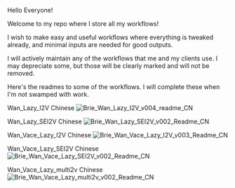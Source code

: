 Hello Everyone!

Welcome to my repo where I store all my workflows!

I wish to make easy and useful workflows where everything is tweaked already, and minimal inputs are needed for good outputs.

I will actively maintain any of the workflows that me and my clients use. I may depreciate some, but those will be clearly marked and will not be removed.

Here's the readmes to some of the workflows. I will complete these when I'm not swamped with work.

Wan_Lazy_I2V
Chinese
![Brie_Wan_Lazy_I2V_v004_readme_CN](https://github.com/user-attachments/assets/63722b19-b173-43a3-85fa-e547815b8d71)

Wan_Lazy_SEI2V
Chinese
![Brie_Wan_Lazy_SEI2V_v002_Readme_CN](https://github.com/user-attachments/assets/ccb22376-31d4-49f5-a9d4-034d93355517)

Wan_Vace_Lazy_I2V
Chinese
![Brie_Wan_Vace_Lazy_I2V_v003_Readme_CN](https://github.com/user-attachments/assets/85de6c5f-c0c6-4050-858b-aed48695ece0)

Wan_Vace_Lazy_SEI2V
Chinese
![Brie_Wan_Vace_Lazy_SEI2V_v002_Readme_CN](https://github.com/user-attachments/assets/c46e8017-2c6c-42d5-9b03-20b0b571b532)

Wan_Vace_Lazy_multi2v
Chinese
![Brie_Wan_Vace_Lazy_multi2v_v002_Readme_CN](https://github.com/user-attachments/assets/fc0d9cb9-e9c9-49f6-93b7-83810d04c9f8)
